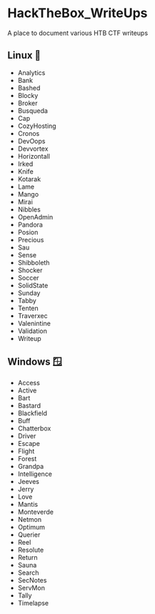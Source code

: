 # HackTheBox_WriteUps

A place to document various HTB CTF writeups

## Linux 🐧

- Analytics
- Bank
- Bashed
- Blocky
- Broker
- Busqueda
- Cap
- CozyHosting
- Cronos
- DevOops
- Devvortex
- Horizontall
- Irked
- Knife
- Kotarak
- Lame
- Mango
- Mirai
- Nibbles
- OpenAdmin
- Pandora
- Posion
- Precious
- Sau
- Sense
- Shibboleth
- Shocker
- Soccer
- SolidState
- Sunday
- Tabby
- Tenten
- Traverxec
- Valenintine
- Validation
- Writeup

## Windows 🪟

- Access
- Active
- Bart
- Bastard
- Blackfield
- Buff
- Chatterbox
- Driver
- Escape
- Flight
- Forest
- Grandpa
- Intelligence
- Jeeves
- Jerry
- Love
- Mantis
- Monteverde
- Netmon
- Optimum
- Querier
- Reel
- Resolute
- Return
- Sauna
- Search
- SecNotes
- ServMon
- Tally
- Timelapse
